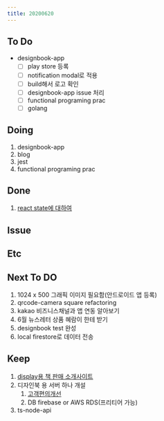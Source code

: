 ```yaml
---
title: 20200620
---
```


## To Do

- designbook-app
  - [ ] play store 등록
  - [ ] notification modal로 적용
  - [ ] build해서 로고 확인
  - [ ] designbook-app issue 처리
  - [ ] functional programing prac
  - [ ] golang

## Doing

1. designbook-app
2. blog
3. jest
4. functional programing prac

## Done

1. [react state에 대하여](https://www.notion.so/1ba453958af54beab12f3e23fac70c3f)

## Issue

## Etc

## Next To DO

1. 1024 x 500 그래픽 이미지 필요함(안드로이드 앱 등록)
1. qrcode-camera square refactoring
1. kakao 비즈니스채널과 앱 연동 알아보기
1. 6월 뉴스레터 상품 혜람이 한테 받기
1. designbook test 완성
1. local firestore로 데이터 전송

## Keep

1. [display용 책 판매 소개사이트](https://www.notion.so/664d830ecbd64cfd92ec8d22efa725fa)
2. 디자인북 용 서버 하나 개설
   1. [ 고객편의개선 ](https://www.notion.so/ec91e42cfe2a40da8c1f01f5d3c83c4a)
   2. DB firebase or AWS RDS(프리티어 가능)
3. ts-node-api
